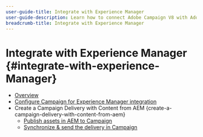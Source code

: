 ```yaml
---
user-guide-title: Integrate with Experience Manager
user-guide-description: Learn how to connect Adobe Campaign V8 with Adobe Experience Manager to allow you to manage email delivery templates, assets, and forms in Experience Manager.
breadcrumb-title: Integrate with Experience Manager
---
```


# Integrate with Experience Manager {#integrate-with-experience-Manager}

+ [Overview](/help/tutorial-integrate-with-experience-Manager/overview.md)
+ [Configure Campaign for Experience Manager integration](/help/tutorial-integrate-with-experience-manager/configure-campaign-for-aem-integration.md)
+ Create a Campaign Delivery with Content from AEM {create-a-campaign-delivery-with-content-from-aem}
  + [Publish assets in AEM to Campaign](/help/tutorial-integrate-with-experience-manager/publish-assets-in-aem-to-campaign.md)
  + [Synchronize & send the delivery in Campaign](/help/tutorial-integrate-with-experience-manager/synchronize-and-send-an-aem-delivery-in-campaign.md)
  